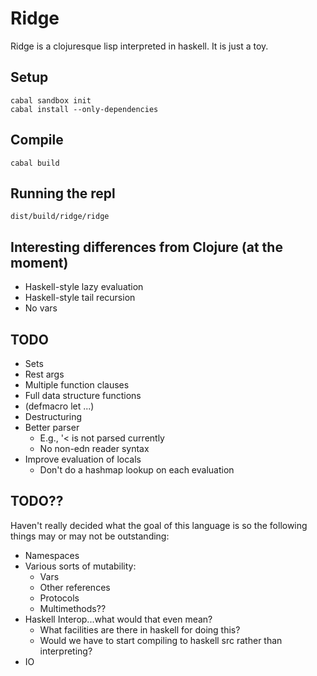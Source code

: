 # Ridge

Ridge is a clojuresque lisp interpreted in haskell. It is just a toy.

## Setup

```
cabal sandbox init
cabal install --only-dependencies
```

## Compile

```
cabal build
```

## Running the repl

```
dist/build/ridge/ridge
```

## Interesting differences from Clojure (at the moment)

- Haskell-style lazy evaluation
- Haskell-style tail recursion
- No vars

## TODO

- Sets
- Rest args
- Multiple function clauses
- Full data structure functions
- (defmacro let ...)
- Destructuring
- Better parser
  - E.g., '< is not parsed currently
  - No non-edn reader syntax
- Improve evaluation of locals
  - Don't do a hashmap lookup on each evaluation

## TODO??

Haven't really decided what the goal of this language is so the
following things may or may not be outstanding:

- Namespaces
- Various sorts of mutability:
  - Vars
  - Other references
  - Protocols
  - Multimethods??
- Haskell Interop...what would that even mean?
  - What facilities are there in haskell for doing this?
  - Would we have to start compiling to haskell src rather than
    interpreting?
- IO